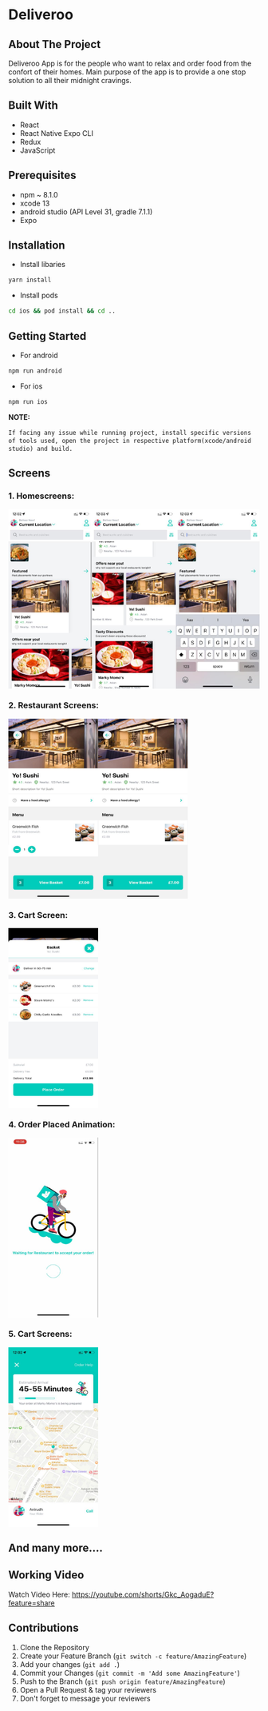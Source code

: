 # Deliveroo

## About The Project

Deliveroo App is for the people who want to relax and order food from the confort of their homes. Main purpose of the app is to provide a one stop solution to all their midnight cravings.

## Built With

- React
- React Native Expo CLI
- Redux
- JavaScript

## Prerequisites

- npm ~ 8.1.0
- xcode 13
- android studio (API Level 31, gradle 7.1.1)
- Expo

## Installation

- Install libaries

```sh
yarn install
```

- Install pods

```sh
cd ios && pod install && cd ..
```

## Getting Started

- For android

```sh
npm run android
```

- For ios

```sh
npm run ios
```

**NOTE:**

```
If facing any issue while running project, install specific versions of tools used, open the project in respective platform(xcode/android studio) and build.
```

## Screens

### 1. Homescreens:

<div align="center">
  <div style="display: flex; align-items: flex-start;">
    <img src = "images/HomeFirst.jpeg" height="360" width="180"/>
   <img src = "images/HomeSec.jpeg" height="360" width="180"/>
    <img src = "images/HomeThird.jpeg" height="360" width="180"/>
  </div>
</div>

### 2. Restaurant Screens:

<div align="center">
  <div style="display: flex; align-items: flex-start;">
    <img src = "images/StoreFirst.jpeg" height="360" width="180"/>
   <img src = "images/StoreSec.jpeg" height="360" width="180"/>
  </div>
</div>

### 3. Cart Screen:

<div align="center">
  <div style="display: flex; align-items: flex-start;">
    <img src = "images/Basket.jpeg" height="360" width="180"/>
  </div>
</div>

### 4. Order Placed Animation:

<div align="center">
  <div style="display: flex; align-items: flex-start;">
    <img src = "images/OrderPlaceAni.jpeg" height="360" width="180"/>
  </div>
</div>

### 5. Cart Screens:

<div align="center">
  <div style="display: flex; align-items: flex-start;">
    <img src = "images/DeliveryTime.jpeg" height="360" width="180"/>
  </div>
</div>

## And many more....

## Working Video

Watch Video Here:
https://youtube.com/shorts/Gkc_AogaduE?feature=share

## Contributions

1. Clone the Repository
2. Create your Feature Branch (`git switch -c feature/AmazingFeature`)
3. Add your changes (`git add .`)
4. Commit your Changes (`git commit -m 'Add some AmazingFeature'`)
5. Push to the Branch (`git push origin feature/AmazingFeature`)
6. Open a Pull Request & tag your reviewers
7. Don't forget to message your reviewers
